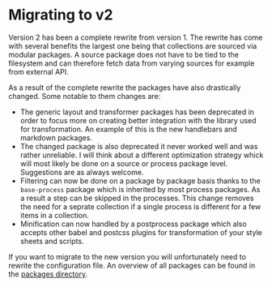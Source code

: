 # Migrating to v2

Version 2 has been a complete rewrite from version 1. The rewrite has come with several benefits the largest one being that collections are sourced via modular packages. A source package does not have to be tied to the filesystem and can therefore fetch data from varying sources for example from external API.

As a result of the complete rewrite the packages have also drastically changed. Some notable to them changes are:
- The generic layout and transformer packages has been deprecated in order to focus more on creating better integration with the library used for transformation. An example of this is the new handlebars and markdown packages.
- The changed package is also deprecated it never worked well and was rather unreliable. I will think about a different optimization strategy whick will most likely be done on a source or process package level. Suggestions are as always welcome.
- Filtering can now be done on a package by package basis thanks to the `base-process` package which is inherited by most process packages. As a result a step can be skipped in the processes. This change removes the need for a seprate collection if a single process is different for a few items in a collection.
- Minification can now handled by a postprocess package which also accepts other babel and postcss plugins for transformation of your style sheets and scripts.

If you want to migrate to the new version you will unfortunately need to rewrite the configuration file. An overview of all packages can be found in the [packages directory](/packages).

